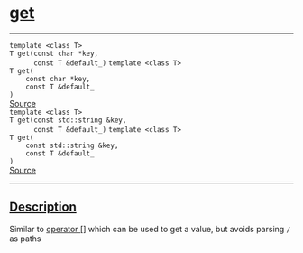 
<h1 id="get">
 <a href="#/api/json/get" class="anchor">
   <span>get</span>
  </a>
</h1>

<div class="signature">

<hr>

  <div class="definition-container">
    <div class="definition">
      <code class="desktop-only"><span class="token keyword">template</span> <<span class="token keyword">class</span> <span class="token keyword">T</span>>
<span class="token keyword">T</span> get(<span class="token keyword">const</span> <span class="token keyword">char</span> &#42;key,
      <span class="token keyword">const</span> <span class="token keyword">T</span> &amp;default&#95;)</code>
      <code class="mobile-only"><span class="token keyword">template</span> <<span class="token keyword">class</span> <span class="token keyword">T</span>>
<span class="token keyword">T</span> get(
    <span class="token keyword">const</span> <span class="token keyword">char</span> &#42;key,
    <span class="token keyword">const</span> <span class="token keyword">T</span> &amp;default&#95;
)</code>
      <div class="flex-spacing"></div>
      <a href="https://github.com/libocca/occa/blob/7d02eac1/include/occa/types/json.hpp#L755" target="_blank">Source</a>
    </div>
    
  </div>

  <div class="definition-container">
    <div class="definition">
      <code class="desktop-only"><span class="token keyword">template</span> <<span class="token keyword">class</span> <span class="token keyword">T</span>>
<span class="token keyword">T</span> get(<span class="token keyword">const</span> <span class="token keyword">std::string</span> &amp;key,
      <span class="token keyword">const</span> <span class="token keyword">T</span> &amp;default&#95;)</code>
      <code class="mobile-only"><span class="token keyword">template</span> <<span class="token keyword">class</span> <span class="token keyword">T</span>>
<span class="token keyword">T</span> get(
    <span class="token keyword">const</span> <span class="token keyword">std::string</span> &amp;key,
    <span class="token keyword">const</span> <span class="token keyword">T</span> &amp;default&#95;
)</code>
      <div class="flex-spacing"></div>
      <a href="https://github.com/libocca/occa/blob/7d02eac1/include/occa/types/json.hpp#L762" target="_blank">Source</a>
    </div>
    
  </div>

  <hr>
</div>


<h2 id="description">
 <a href="#/api/json/get?id=description" class="anchor">
   <span>Description</span>
  </a>
</h2>

Similar to [operator []](/api/json/operator_brackets) which can be used to get a value, but avoids parsing `/` as paths
